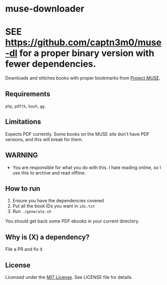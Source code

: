 # muse-downloader


# SEE https://github.com/captn3m0/muse-dl for a proper binary version with fewer dependencies.



Downloads and stitches books with proper bookmarks from [Project MUSE](https://muse.jhu.edu/).

## Requirements

`php`, `pdftk`, `bash`, [`ag`](https://github.com/monochromegane/the_platinum_searcher).

## Limitations

Expects PDF currently. Some books on the MUSE site don't have PDF versions, and this will break for them.

## WARNING

- You are responsible for what you do with this. I hate reading online, so I use this to archive and read offline.

## How to run

1. Ensure you have the dependencies covered
2. Put all the book IDs you want in `ids.txt`
3. Run `./generate.sh`

You should get back some PDF ebooks in your current directory.

## Why is (X) a dependency?

File a PR and fix it.

## License

Licensed under the [MIT License](https://nemo.mit-license.org/). See LICENSE file for details.